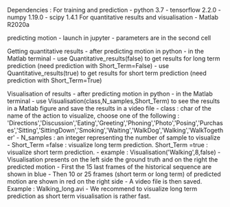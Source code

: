 Dependencies : 
For training and prediction
	- python 3.7
	- tensorflow 2.2.0
	- numpy 1.19.0
	- scipy 1.4.1
For quantitative results and visualisation
	- Matlab R2020a
	

predicting motion
	- launch in jupyter
	- parameters are in the second cell

	
Getting quantitative results
	- after predicting motion in python
	- in the Matlab terminal
	- use Quantitative_results(false) to get results for long term prediction (need prediction with Short_Term=False)
	- use Quantitative_results(true) to get results for short term prediction (need prediction with Short_Term=True)

Visualisation of results
	- after predicting motion in python
	- in the Matlab terminal
	- use Visualisation(class,N_samples,Short_Term) to see the results in a Matlab figure and save the results in a video file
		- class : char of the name of the action to visualize, choose one of the following :
			'Directions','Discussion','Eating','Greeting','Phoning','Photo','Posing','Purchases','Sitting','SittingDown','Smoking','Waiting','WalkDog','Walking','WalkTogether'
		- N_samples : an integer representing the number of sample to visualize
		- Short_Term =false : visualize long term prediction. Short_Term =true : visualize short term prediction. 
		- example : Visualisation('Walking',8,false)
	- Visualisation presents on the left side the ground truth and on the right the predicted motion
	- First the 15 last frames of the historical sequence are shown in blue
	- Then 10 or 25 frames (short term or long term) of predicted motion are shown in red on the right side
	- A video file is then saved. Example : Walking_long.avi
	- We recommend to visualize long term prediction as short term visualisation is rather fast.